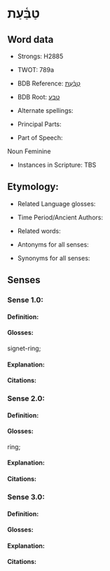 # טַבַּ֫עַת

<!-- Status: S2="NeedsEdits" -->
<!-- Lexica used for edits:   -->

## Word data

* Strongs: H2885

* TWOT: 789a

* BDB Reference: [טַבַּ֫עַת](rc://en/bdb/dict/i.af.ab)

* BDB Root: [טבע](rc://en/bdb/dict/i.af.aa)

* Alternate spellings:

* Principal Parts:

* Part of Speech:

Noun Feminine

* Instances in Scripture: TBS

## Etymology:

* Related Language glosses:

* Time Period/Ancient Authors:

* Related words:

* Antonyms for all senses:

* Synonyms for all senses:

## Senses

### Sense 1.0:

#### Definition:

#### Glosses:

signet-ring; 

#### Explanation:

#### Citations:



### Sense 2.0:

#### Definition:

#### Glosses:

ring; 

#### Explanation:

#### Citations:



### Sense 3.0:

#### Definition:

#### Glosses:



#### Explanation:

#### Citations:



